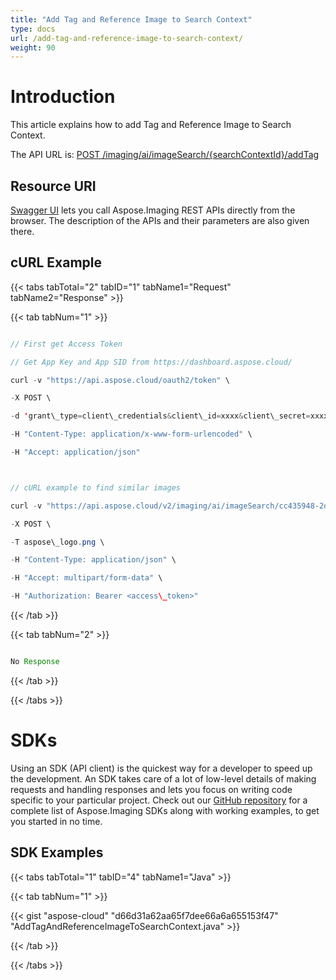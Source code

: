 ```yaml
---
title: "Add Tag and Reference Image to Search Context"
type: docs
url: /add-tag-and-reference-image-to-search-context/
weight: 90
---
```


# **Introduction**
This article explains how to add Tag and Reference Image to Search Context.

The API URL is: [POST /imaging/ai/imageSearch/{searchContextId}/addTag](https://apireference.aspose.cloud/imaging/#/SearchContext/CreateImageTag)
## **Resource URI**
[Swagger UI](https://apireference.aspose.cloud/imaging/#/SearchContext/CreateImageTag) lets you call Aspose.Imaging REST APIs directly from the browser. The description of the APIs and their parameters are also given there.
## **cURL Example**
{{< tabs tabTotal="2" tabID="1" tabName1="Request" tabName2="Response" >}}

{{< tab tabNum="1" >}}

```java

// First get Access Token

// Get App Key and App SID from https://dashboard.aspose.cloud/

curl -v "https://api.aspose.cloud/oauth2/token" \

-X POST \

-d 'grant\_type=client\_credentials&client\_id=xxxx&client\_secret=xxxx' \

-H "Content-Type: application/x-www-form-urlencoded" \

-H "Accept: application/json"



// cURL example to find similar images

curl -v "https://api.aspose.cloud/v2/imaging/ai/imageSearch/cc435948-2dc3-4269-9299-052baa314d72/addTag?tagName=MyTag" \

-X POST \

-T aspose\_logo.png \

-H "Content-Type: application/json" \

-H "Accept: multipart/form-data" \

-H "Authorization: Bearer <access\_token>"

```

{{< /tab >}}

{{< tab tabNum="2" >}}

```java

No Response

```

{{< /tab >}}

{{< /tabs >}}
# **SDKs**
Using an SDK (API client) is the quickest way for a developer to speed up the development. An SDK takes care of a lot of low-level details of making requests and handling responses and lets you focus on writing code specific to your particular project. Check out our [GitHub repository](https://github.com/aspose-imaging-cloud) for a complete list of Aspose.Imaging SDKs along with working examples, to get you started in no time.
## **SDK Examples**
{{< tabs tabTotal="1" tabID="4" tabName1="Java" >}}

{{< tab tabNum="1" >}}

{{< gist "aspose-cloud" "d66d31a62aa65f7dee66a6a655153f47" "AddTagAndReferenceImageToSearchContext.java" >}}

{{< /tab >}}

{{< /tabs >}}
